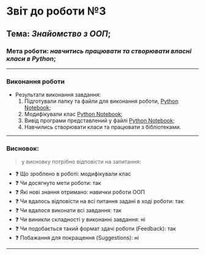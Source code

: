 # Звіт до роботи №3
## Тема: _Знайомство з ООП_;
### Мета роботи: _навчитись працювати та створювати власні класи в Python_;

---
### Виконання роботи
- Результати виконання завдання:
    1. Підготували папку та файли для виконання роботи, [Python Notebook](nb.ipynb);
    1. Модифікували клас [Python Notebook](nb.ipynb);
    1. Вивід програми представлений у файлі [Python Notebook](nb.ipynb);  
    1. Навчились створювати класи та працювати з бібліотеками.


---
### Висновок: 
> у висновку потрібно відповісти на запитання:

- :question: Що зроблено в роботі: модифікували клас
- :question: Чи досягнуто мети роботи: так
- :question: Які нові знання отримано: навички роботи ООП
- :question: Чи вдалось відповісти на всі питання задані в ході роботи: так
- :question: Чи вдалося виконати всі завдання: так
- :question: Чи виникли складності у виконанні завдання: ні
- :question: Чи подобається такий формат здачі роботи (Feedback): так
- :question: Побажання для покращення (Suggestions): ні

---
